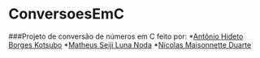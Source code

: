 # ConversoesEmC
###Projeto de conversão de números em C feito por:
*[Antônio Hideto Borges Kotsubo](https://github.com/AntonioKot)
*[Matheus Seiji Luna Noda](https://github.com/SeijiNoda)
*[Nícolas Maisonnette Duarte](https://github.com/NicolasMDuarte)

